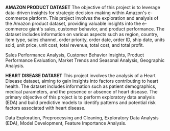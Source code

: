 **AMAZON PRODUCT DATASET**
The objective of this project is to leverage data-driven insights for strategic decision-making within Amazon's e-commerce platform.
This project involves the exploration and analysis of the Amazon product dataset, providing valuable insights into the e-commerce giant's sales, customer behavior, and product performance. 
The dataset includes information on various aspects such as region, country, item type, sales channel, order priority, order date, order ID, ship date, units sold, unit price, unit cost, total revenue, total cost, and total profit.

Sales Performance Analysis,
Customer Behavior Insights,
Product Performance Evaluation,
Market Trends and Seasonal Analysis,
Geographic Analysis.


**HEART DISEASE DATASET**
This project involves the analysis of a Heart Disease dataset, aiming to gain insights into factors contributing to heart health. 
The dataset includes information such as patient demographics, medical parameters, and the presence or absence of heart disease.
The primary objective of this project is to perform exploratory data analysis (EDA) and build predictive models to identify patterns and potential risk factors associated with heart disease.

Data Exploration,
Preprocessing and Cleaning,
Exploratory Data Analysis (EDA),
Model Development,
Feature Importance Analysis.
